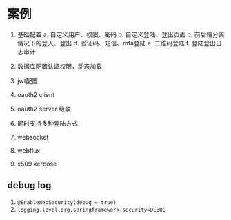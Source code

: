 # 案例
1. 基础配置
a. 自定义用户、权限、密码
b. 自定义登陆、登出页面
c. 前后端分离情况下的登入、登出
d. 验证码、短信、mfa登陆
e. 二维码登陆
f. 登陆登出日志审计

2. 数据库配置认证权限，动态加载
3. jwt配置
4. oauth2 client
5. oauth2 server 级联
6. 同时支持多种登陆方式
7. websocket
8. webflux
9. x509 kerbose


## debug log
1. `@EnableWebSecurity(debug = true)`
2. `logging.level.org.springframework.security=DEBUG`


